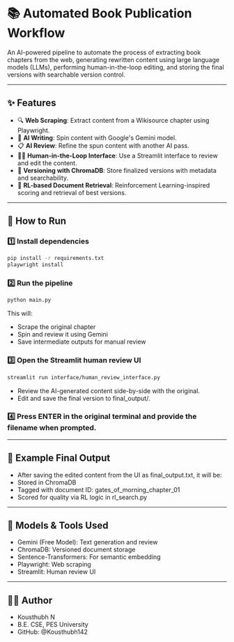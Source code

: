 # 📚 Automated Book Publication Workflow

An AI-powered pipeline to automate the process of extracting book chapters from the web, generating rewritten content using large language models (LLMs), performing human-in-the-loop editing, and storing the final versions with searchable version control.

---

## ✨ Features

- 🔍 **Web Scraping**: Extract content from a Wikisource chapter using Playwright.
- 🤖 **AI Writing**: Spin content with Google's Gemini model.
- 📋 **AI Review**: Refine the spun content with another AI pass.
- 👨‍💻 **Human-in-the-Loop Interface**: Use a Streamlit interface to review and edit the content.
- 🧠 **Versioning with ChromaDB**: Store finalized versions with metadata and searchability.
- 🧪 **RL-based Document Retrieval**: Reinforcement Learning-inspired scoring and retrieval of best versions.

---

## 🚀 How to Run

### 1️⃣ Install dependencies

```bash
pip install -r requirements.txt
playwright install
```

### 2️⃣ Run the pipeline
```bash
python main.py
```
This will:

- Scrape the original chapter
- Spin and review it using Gemini
- Save intermediate outputs for manual review

### 3️⃣ Open the Streamlit human review UI
```bash
streamlit run interface/human_review_interface.py
```
- Review the AI-generated content side-by-side with the original.
- Edit and save the final version to final_output/.

### 4️⃣ Press ENTER in the original terminal and provide the filename when prompted.

---

## 💾 Example Final Output
- After saving the edited content from the UI as final_output.txt, it will be:
- Stored in ChromaDB
- Tagged with document ID: gates_of_morning_chapter_01
- Scored for quality via RL logic in rl_search.py

---

## 🧠 Models & Tools Used
- Gemini (Free Model): Text generation and review
- ChromaDB: Versioned document storage
- Sentence-Transformers: For semantic embedding
- Playwright: Web scraping
- Streamlit: Human review UI

---

## 🧑‍💻 Author
- Kousthubh N
- B.E. CSE, PES University
- GitHub: @Kousthubh142
